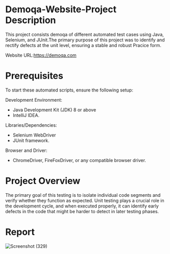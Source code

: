 # Demoqa-Website-Project Description
This project consists demoqa of different automated test cases using Java, Selenium, and JUnit.The primary purpose of this project was to identify and rectify defects at the unit level, ensuring a stable and robust Pracice form.

Website URL:https://demoqa.com
# Prerequisites
To start these automated scripts, ensure the following setup:

Development Environment:
- Java Development Kit (JDK) 8 or above
- IntelliJ IDEA.
  
Libraries/Dependencies:
- Selenium WebDriver
- JUnit framework.
  
Browser and Driver:
- ChromeDriver, FireFoxDriver, or any compatible browser driver.
# Project Overview
The primary goal of this testing is to isolate individual code segments and verify whether they function as expected. Unit testing plays a crucial role in the development cycle, and when executed properly, it can identify early defects in the code that might be harder to detect in later testing phases.
# Report
![Screenshot (329)](https://github.com/user-attachments/assets/0b1d5f8f-1a97-4468-9e1b-2528a7de6c81)
